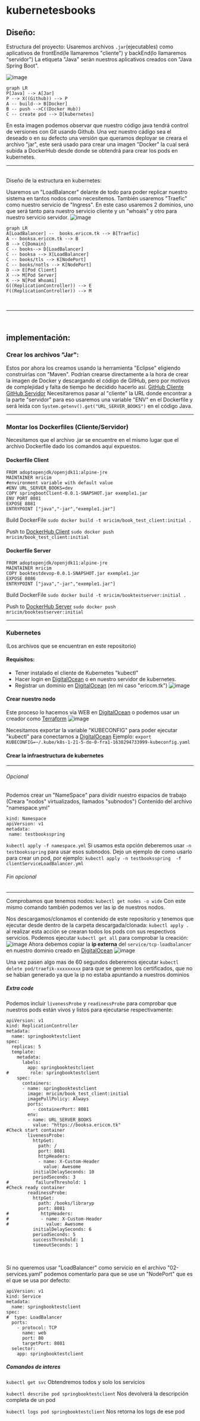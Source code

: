 # kubernetesbooks
## Diseño:
Estructura del proyecto:
Usaremos archivos ```.jar```(ejecutables) como aplicativos de frontEnd(le llamaremos "cliente") y backEnd(lo llamaremos "servidor")
La etiqueta "Java" serán nuestros aplicativos creados con "Java Spring Boot".

![image](https://user-images.githubusercontent.com/56126432/145402121-273d619c-f4da-4809-be98-1d36f1075459.png)
```
graph LR
P[Java] --> A[Jar]
P --> X((Github)) --> P
A -- build--> B[Docker]
B -- push -->C((Docker Hub))
C -- create pod --> D[kubernetes] 
```
En esta imagen podemos observar que nuestro código java tendrá control de versiones con Git usando Github. Una vez nuestro cádigo sea el deseado o en su defecto una versión que queramos deployar se creara el archivo "jar", este será usado para crear una imagen "Docker" la cual será subida a DockerHub desde donde se obtendrá para crear los pods en kubernetes.
<br/>

------------
<br/>
Diseño de la estructura en kubernetes:

Usaremos un "LoadBalancer" delante de todo para poder replicar nuestro sistema en tantos nodos como necesitemos.
También usaremos "Traefic" como nuestro servicio de "Ingress".
En este caso usaremos 2 dominios, uno que será tanto para nuestro servicio cliente y un "whoais" y otro para nuestro servicio servidor.
![image](https://user-images.githubusercontent.com/56126432/145401274-1313a094-6e8b-40b2-970e-8aaed3d42fb0.png)
```mermaid
graph LR
A[LoadBalancer] --  books.ericcm.tk --> B[Traefic]
A -- booksa.ericcm.tk --> B
B --> C{Domain}
C -- books--> D[LoadBalancer]
C -- booksa --> X[LoadBalancer]
C -- books/tls --> K[NodePort]
C -- books/notls --> K[NodePort]
D --> E[Pod Client]
X --> M[Pod Server]
K --> N[Pod Whoami]
G((ReplicationController)) --> E
F((ReplicationController)) --> M
```
<br/>

------------
<br/>

## implementación:

### Crear los archivos "Jar":

Estos por ahora los creamos usando la herramienta "Eclipse" eligiendo construirlas con "Maven".
Podrían crearse directamente a la hora de crear la imagen de Docker y descargando el código de GitHub, pero por motivos de complejidad y falta de tiempo he decidido hacerlo así.
[GitHub Cliente](https://github.com/mricim/booktestClient)
[GitHub Servidor]()
Necesitaremos pasar al "cliente" la URL donde encontrar a la parte "servidor" para eso usaremos una variable "ENV" en el Dockerfile y será leída con `System.getenv().get("URL_SERVER_BOOKS")` en el código Java.
<br/>

------------

### Montar los Dockerfiles (Cliente/Servidor)
Necesitamos que el archivo .jar se encuentre en el mismo lugar que el archivo Dockerfile dado los comandos aquí expuestos.
#### Dockerfile Client
```
FROM adoptopenjdk/openjdk11:alpine-jre
MAINTAINER mricim
#environment variable with default value
#ENV URL_SERVER_BOOKS=dev
COPY springbootClient-0.0.1-SNAPSHOT.jar exemple1.jar
ENV PORT 8081
EXPOSE 8081
ENTRYPOINT ["java","-jar","exemple1.jar"]
```
Build DockerFile `sudo docker build -t mricim/book_test_client:initial .`

Push to [DockerHub Client](https://hub.docker.com/repository/docker/mricim/book_test_client)
`sudo docker push mricim/book_test_client:initial`

#### Dockerfile Server
```
FROM adoptopenjdk/openjdk11:alpine-jre
MAINTAINER mricim
COPY booktestdevop-0.0.1-SNAPSHOT.jar exemple1.jar
EXPOSE 8086
ENTRYPOINT ["java","-jar","exemple1.jar"]
```
Build DockerFile `sudo docker build -t mricim/booktestserver:initial .`

Push to [DockerHub Server](https://hub.docker.com/repository/docker/mricim/booktestserver)
`sudo docker push mricim/booktestserver:initial`
<br/>

------------

### Kubernetes
(Los archivos que se encuentran en este repositorio)
#### Requisitos:
- Tener instalado el cliente de Kubernetes "kubectl"
- Hacer login en [DigitalOcean](https://www.digitalocean.com/) o en nuestro servidor de kubernetes.
- Registrar un dominio en [DigitalOcean](https://www.digitalocean.com/) (en mi caso "ericcm.tk")
![image](https://user-images.githubusercontent.com/56126432/145468441-7d46b5ff-a27f-4272-a3b7-e82a6395f763.png)
  
#### Crear nuestro nodo
Este proceso lo hacemos vía WEB en [DigitalOcean](https://www.digitalocean.com/) o podemos usar un creador como [Terraform](https://www.terraform.io/)
![image](https://user-images.githubusercontent.com/56126432/145460556-bdc6dcdf-e2e4-4ef1-880e-8502bcaa8444.png)

Necesitamos exportar la variable "KUBECONFIG" para poder ejecutar "kubectl" para conectarnos a [DigitalOcean](https://www.digitalocean.com/)
Ejemplo: `export KUBECONFIG=~/.kube/k8s-1-21-5-do-0-fra1-1638294733999-kubeconfig.yaml`
#### Crear la infraestructura de kubernetes

------------
###### Opcional
Podemos crear un "NameSpace" para dividir nuestro espacios de trabajo (Creara "nodos" virtualizados, llamados "subnodos")
Contenido del archivo "namespace.yml"

```
kind: Namespace
apiVersion: v1
metadata:
 name: testbooksspring
```
`kubectl apply -f namespace.yml`
Si usamos esta opción deberemos usar `-n testbooksspring` para usar esos subnodos. Dejo un ejemplo de como usarlo para crear un pod, por ejemplo: `kubectl apply -n testbooksspring  -f clientServiceLoadBalancer.yml`
###### Fin opcional


------------
Comprobamos que tenemos nodos:
`kubectl get nodes -o wide`
Con este mismo comando también podemos ver las ip de nuestros nodos.

Nos descargamos/clonamos el contenido de este repositorio y tenemos que ejecutar desde dentro de la carpeta descargada/clonada:
`kubectl apply .`
al realizar esta acción se crearan todos los pods con sus respectivos servicios. Podemos ejecutar `kubectl get all` para comprobar la creación:
![image](https://user-images.githubusercontent.com/56126432/145467673-4f4ac1a3-3d8d-49e7-b2b1-b03ed68727c4.png)
Ahora debemos copiar la **ip externa** del `service/tcp-loadbalancer` en nuestro dominio creado en [DigitalOcean](https://www.digitalocean.com/) 
![image](https://user-images.githubusercontent.com/56126432/145468867-3af64f93-41c0-412e-9211-4ac17ff2d1b4.png)

Una vez pasen algo mas de 60 segundos deberemos ejecutar `kubectl delete pod/traefik-xxxxxxxxx` para que se generen los certificados, que no se habían generado ya que la ip no estaba apuntando a nuestros dominios

##### Extra code
Podemos incluir `livenessProbe` y `readinessProbe` para comprobar que nuestros pods están vivos y listos para ejecutarse respectivamente:
```
apiVersion: v1
kind: ReplicationController
metadata:
  name: springbooktestclient
spec:
  replicas: 5
  template:
    metadata:
      labels:
        app: springbooktestclient
#        role: springbooktestclient
    spec:
      containers:
      - name: springbooktestclient
        image: mricim/book_test_client:initial
        imagePullPolicy: Always
        ports:
          - containerPort: 8081
        env:
        - name: URL_SERVER_BOOKS
          value: "https://booksa.ericcm.tk"
#Check start container
        livenessProbe:
          httpGet:
            path: /
            port: 8081
            httpHeaders:
            - name: X-Custom-Header
              value: Awesome
          initialDelaySeconds: 10
          periodSeconds: 3
#          failureThreshold: 1
#Check ready container
        readinessProbe:
          httpGet:
            path: /books/libraryp
            port: 8081
#            httpHeaders:
#            - name: X-Custom-Header
#              value: Awesome
          initialDelaySeconds: 6
          periodSeconds: 5
          successThreshold: 1
          timeoutSeconds: 1
```
<br/>

Si no queremos usar "LoadBalancer" como servicio en el archivo "02-services.yaml"  podemos comentarlo para que se use un "NodePort" que es el que se usa por defecto:
```
apiVersion: v1
kind: Service
metadata:
  name: springbooktestclient
spec:
#  type: LoadBalancer
  ports:
    - protocol: TCP
      name: web
      port: 80
      targetPort: 8081
  selector:
    app: springbooktestclient
```

##### Comandos de interes
`kubectl get svc` Obtendremos todos y solo los servicios

`kubectl describe pod springbooktestclient` Nos devolverá la descripción completa de un pod

`kubectl logs pod springbooktestclient` Nos retorna los logs de ese pod
